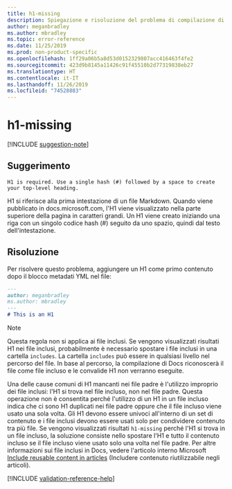 ```yaml
---
title: h1-missing
description: Spiegazione e risoluzione del problema di compilazione di Docs h1-missing.
author: meganbradley
ms.author: mbradley
ms.topic: error-reference
ms.date: 11/25/2019
ms.prod: non-product-specific
ms.openlocfilehash: 1ff29a06b5a8d53d0152329807acc416463f4fe2
ms.sourcegitcommit: 423d9b8145a11426c91f45510b2d77319838eb27
ms.translationtype: HT
ms.contentlocale: it-IT
ms.lasthandoff: 11/26/2019
ms.locfileid: "74528883"
---
```

# <a name="h1-missing"></a>h1-missing

[!INCLUDE [suggestion-note](includes/suggestion-note.md)]

## <a name="suggestion"></a>Suggerimento

`H1 is required. Use a single hash (#) followed by a space to create your top-level heading.`

H1 si riferisce alla prima intestazione di un file Markdown. Quando viene pubblicato in docs.microsoft.com, l'H1 viene visualizzato nella parte superiore della pagina in caratteri grandi. Un H1 viene creato iniziando una riga con un singolo codice hash (#) seguito da uno spazio, quindi dal testo dell'intestazione.

## <a name="resolution"></a>Risoluzione

Per risolvere questo problema, aggiungere un H1 come primo contenuto dopo il blocco metadati YML nel file:

```markdown
---
author: meganbradley
ms.author: mbradley
---
# This is an H1
```

> [!NOTE]
> Questa regola non si applica ai file inclusi. Se vengono visualizzati risultati H1 nei file inclusi, probabilmente è necessario spostare i file inclusi in una cartella `includes`. La cartella `includes` può essere in qualsiasi livello nel percorso del file. In base al percorso, la compilazione di Docs riconoscerà il file come file incluso e le convalide H1 non verranno eseguite.
>
> Una delle cause comuni di H1 mancanti nei file padre è l'utilizzo improprio dei file inclusi: l'H1 si trova nel file incluso, non nel file padre. Questa operazione non è consentita perché l'utilizzo di un H1 in un file incluso indica che ci sono H1 duplicati nei file padre oppure che il file incluso viene usato una sola volta. Gli H1 devono essere univoci all'interno di un set di contenuto e i file inclusi devono essere usati solo per condividere contenuto tra più file. Se vengono visualizzati risultati `h1-missing` perché l'H1 si trova in un file incluso, la soluzione consiste nello spostare l'H1 e tutto il contenuto incluso se il file incluso viene usato solo una volta nel file padre. Per altre informazioni sui file inclusi in Docs, vedere l'articolo interno Microsoft [Include reusable content in articles](https://review.docs.microsoft.com/en-us/help/contribute/includes-best-practices?branch=master) (Includere contenuto riutilizzabile negli articoli).

<!--make sure to add this file to your includes folder and verify the path-->
[!INCLUDE [validation-reference-help](includes/validation-reference-help.md)]
